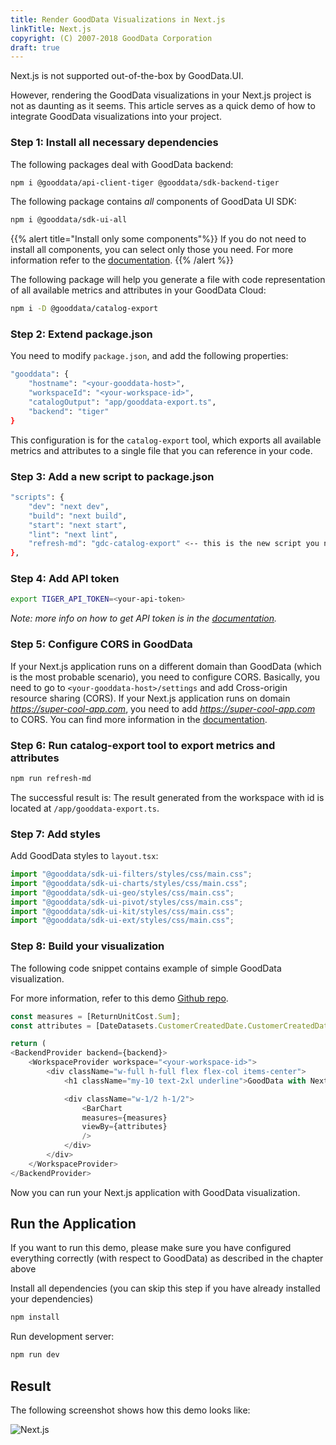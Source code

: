 ```yaml
---
title: Render GoodData Visualizations in Next.js
linkTitle: Next.js
copyright: (C) 2007-2018 GoodData Corporation
draft: true
---
```


Next.js is not supported out-of-the-box by GoodData.UI.

However, rendering the GoodData visualizations in your Next.js project is not as daunting as it seems. This article serves as a quick demo of how to integrate GoodData visualizations into your project.

### Step 1: Install all necessary dependencies

The following packages deal with GoodData backend:

```bash
npm i @gooddata/api-client-tiger @gooddata/sdk-backend-tiger
```

The following package contains *all* components of GoodData UI SDK:

```bash
npm i @gooddata/sdk-ui-all
```

{{% alert title="Install only some components"%}}
If you do not need to install all components, you can select only those you need. For more information refer to the [documentation](../../../learn/integrate_and_authenticate/cn_and_cloud_integration/#IntegrateCNandCloudintoanExistingApplication-Step1Installthenecessarydependencies).
{{% /alert %}}

The following package will help you generate a file with code representation of all available metrics and attributes in your GoodData Cloud:

```bash
npm i -D @gooddata/catalog-export
```

### Step 2: Extend package.json

You need to modify `package.json`, and add the following properties:

```bash
"gooddata": {
    "hostname": "<your-gooddata-host>",
    "workspaceId": "<your-workspace-id>",
    "catalogOutput": "app/gooddata-export.ts",
    "backend": "tiger"
}
```

This configuration is for the `catalog-export` tool, which exports all available metrics and attributes to a single file that you can reference in your code.

### Step 3: Add a new script to package.json

```bash
"scripts": {
    "dev": "next dev",
    "build": "next build",
    "start": "next start",
    "lint": "next lint",
    "refresh-md": "gdc-catalog-export" <-- this is the new script you need to add!
},
```

### Step 4: Add API token

```bash
export TIGER_API_TOKEN=<your-api-token>
```

*Note: more info on how to get API token is in the [documentation](https://www.gooddata.com/docs/cloud/getting-started/create-api-token/).*

### Step 5: Configure CORS in GoodData

If your Next.js application runs on a different domain than GoodData (which is the most probable scenario), you need to configure CORS. Basically, you need to go to `<your-gooddata-host>/settings` and add Cross-origin resource sharing (CORS). If your Next.js application runs on domain *https://super-cool-app.com*, you need to add *https://super-cool-app.com* to CORS. You can find more information in the [documentation](https://www.gooddata.com/docs/cloud/manage-organization/set-up-cors-for-organization/).

### Step 6: Run catalog-export tool to export metrics and attributes

```bash
npm run refresh-md
```

The successful result is:
The result generated from the workspace with id   is located at  `/app/gooddata-export.ts`.

### Step 7: Add styles

Add GoodData styles to `layout.tsx`:

```javascript
import "@gooddata/sdk-ui-filters/styles/css/main.css";
import "@gooddata/sdk-ui-charts/styles/css/main.css";
import "@gooddata/sdk-ui-geo/styles/css/main.css";
import "@gooddata/sdk-ui-pivot/styles/css/main.css";
import "@gooddata/sdk-ui-kit/styles/css/main.css";
import "@gooddata/sdk-ui-ext/styles/css/main.css";
```

### Step 8: Build your visualization

The following code snippet contains example of simple GoodData visualization.

For more information, refer to this demo [Github repo](https://github.com/patrikbraborec/gooddata-nextjs).

```javascript
const measures = [ReturnUnitCost.Sum];
const attributes = [DateDatasets.CustomerCreatedDate.CustomerCreatedDateQuarterOfYear.Default];

return (
<BackendProvider backend={backend}>
    <WorkspaceProvider workspace="<your-workspace-id>">
        <div className="w-full h-full flex flex-col items-center">
            <h1 className="my-10 text-2xl underline">GoodData with Next.js</h1>

            <div className="w-1/2 h-1/2">
                <BarChart
                measures={measures}
                viewBy={attributes}
                />
            </div>
        </div>
    </WorkspaceProvider>
</BackendProvider>
```

Now you can run your Next.js application with GoodData visualization.

## Run the Application

If you want to run this demo, please make sure you have configured everything correctly (with respect to GoodData) as described in the chapter above

Install all dependencies (you can skip this step if you have already installed your dependencies)

```bash
npm install
```

Run development server:

```bash
npm run dev
```

## Result

The following screenshot shows how this demo looks like:

![Next.js](/gd-ui/nextjs_intro.png)